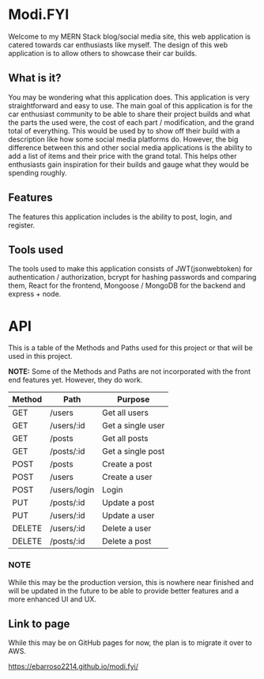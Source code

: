 # **Modi.FYI**

Welcome to my MERN Stack blog/social media site, this web application is catered towards car enthusiasts like myself. The design of this web application is to allow others to showcase their car builds. 
## What is it?
You may be wondering what this application does. This application is very straightforward and easy to use. The main goal of this application is for the car enthusiast community to be able to share their project builds and what the parts the used were, the cost of each part / modification, and the grand total of everything. This would be used by to show off their build with a description like how some social media platforms do. However, the big difference between this and other social media applications is the ability to add a list of items and their price with the grand total. This helps other enthusiasts gain inspiration for their builds and gauge what they would be spending roughly.

## Features
The features this application includes is the ability to post, login, and register.

## Tools used
The tools used to make this application consists of JWT(jsonwebtoken) for authentication / authorization, bcrypt for hashing passwords and comparing them, React for the frontend, Mongoose / MongoDB for the backend and express + node. 

# API
This is a table of the Methods and Paths used for this project or that will be used in this project. 

**NOTE:** 
Some of the Methods and Paths are not incorporated with the front end features yet. However, they do work.

| Method | Path | Purpose |
| --- | --- | --- |
| GET | /users | Get all users |
| GET | /users/:id | Get a single user |
| GET | /posts | Get all posts |
| GET | /posts/:id | Get a single post |
| POST | /posts | Create a post |
| POST | /users | Create a user |
| POST | /users/login | Login |
| PUT | /posts/:id | Update a post |
| PUT | /users/:id | Update a user |
| DELETE | /users/:id | Delete a user |
| DELETE | /posts/:id | Delete a post | 



### **NOTE**

While this may be the production version, this is nowhere near finished and will be updated in the future to be able to provide better features and a more enhanced UI and UX. 

## Link to page
While this may be on GitHub pages for now, the plan is to migrate it over to AWS.

https://ebarroso2214.github.io/modi.fyi/
